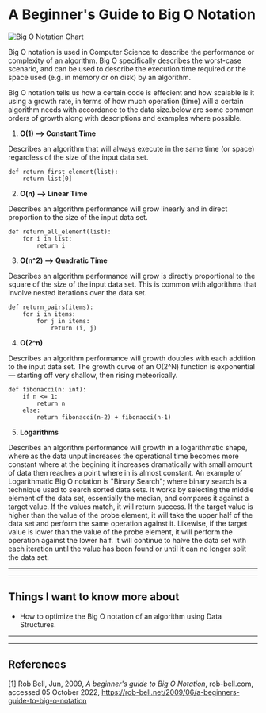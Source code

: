 # A Beginner's Guide to Big O Notation

![Big O Notation Chart](https://cdn-media-1.freecodecamp.org/images/1*KfZYFUT2OKfjekJlCeYvuQ.jpeg)

Big O notation is used in Computer Science to describe the performance or complexity of an algorithm. Big O specifically describes the worst-case scenario, and can be used to describe the execution time required or the space used (e.g. in memory or on disk) by an algorithm. 

Big O notation tells us how a certain code is effecient and how scalable is it using a growth rate, in terms of how much operation (time) will a certain algorithm needs with accordance to the data size.below are some common orders of growth along with descriptions and examples where possible.

1. **O(1) --> Constant Time**

Describes an algorithm that will always execute in the same time (or space) regardless of the size of the input data set.

```
def return_first_element(list):
    return list[0]
```

2. **O(n) --> Linear Time**

Describes an algorithm performance will grow linearly and in direct proportion to the size of the input data set.

```
def return_all_element(list):
    for i in list:
        return i
```

3. **O(n^2) --> Quadratic Time**

Describes an algorithm performance will grow is directly proportional to the square of the size of the input data set. This is common with algorithms that involve nested iterations over the data set.

```
def return_pairs(items):
    for i in items:
        for j in items:
            return (i, j)
```

4. **O(2^n)**

Describes an algorithm performance will growth doubles with each addition to the input data set. The growth curve of an O(2^N) function is exponential — starting off very shallow, then rising meteorically. 

```
def fibonacci(n: int):
    if n <= 1:
        return n
    else:
        return fibonacci(n-2) + fibonacci(n-1)
```

5. **Logarithms**

Describes an algorithm performance will growth in a logarithmatic shape, where as the data unput increases the operational time becomes more constant where at the begining it increases dramatically with small amount of data then reaches a point where in is almost constant. An example of Logarithmatic Big O notation is "Binary Search"; where binary search is a technique used to search sorted data sets. It works by selecting the middle element of the data set, essentially the median, and compares it against a target value. If the values match, it will return success. If the target value is higher than the value of the probe element, it will take the upper half of the data set and perform the same operation against it. Likewise, if the target value is lower than the value of the probe element, it will perform the operation against the lower half. It will continue to halve the data set with each iteration until the value has been found or until it can no longer split the data set.

---
---

## Things I want to know more about

- How to optimize the Big O notation of an algorithm using Data Structures.

---
---

## References

[1]  Rob Bell, Jun, 2009, _A beginner's guide to Big O Notation_, rob-bell.com, accessed 05 October 2022, <https://rob-bell.net/2009/06/a-beginners-guide-to-big-o-notation>